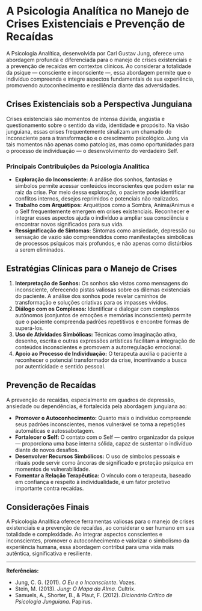 
# A Psicologia Analítica no Manejo de Crises Existenciais e Prevenção de Recaídas

A Psicologia Analítica, desenvolvida por Carl Gustav Jung, oferece uma abordagem profunda e diferenciada para o manejo de crises existenciais e a prevenção de recaídas em contextos clínicos. Ao considerar a totalidade da psique — consciente e inconsciente —, essa abordagem permite que o indivíduo compreenda e integre aspectos fundamentais de sua experiência, promovendo autoconhecimento e resiliência diante das adversidades.

## Crises Existenciais sob a Perspectiva Junguiana

Crises existenciais são momentos de intensa dúvida, angústia e questionamento sobre o sentido da vida, identidade e propósito. Na visão junguiana, essas crises frequentemente sinalizam um chamado do inconsciente para a transformação e o crescimento psicológico. Jung via tais momentos não apenas como patologias, mas como oportunidades para o processo de individuação — o desenvolvimento do verdadeiro Self.

### Principais Contribuições da Psicologia Analítica

- **Exploração do Inconsciente:** A análise dos sonhos, fantasias e símbolos permite acessar conteúdos inconscientes que podem estar na raiz da crise. Por meio dessa exploração, o paciente pode identificar conflitos internos, desejos reprimidos e potenciais não realizados.
- **Trabalho com Arquétipos:** Arquétipos como a Sombra, Anima/Animus e o Self frequentemente emergem em crises existenciais. Reconhecer e integrar esses aspectos ajuda o indivíduo a ampliar sua consciência e encontrar novos significados para sua vida.
- **Ressignificação de Sintomas:** Sintomas como ansiedade, depressão ou sensação de vazio são compreendidos como manifestações simbólicas de processos psíquicos mais profundos, e não apenas como distúrbios a serem eliminados.

## Estratégias Clínicas para o Manejo de Crises

1. **Interpretação de Sonhos:** Os sonhos são vistos como mensagens do inconsciente, oferecendo pistas valiosas sobre os dilemas existenciais do paciente. A análise dos sonhos pode revelar caminhos de transformação e soluções criativas para os impasses vividos.
2. **Diálogo com os Complexos:** Identificar e dialogar com complexos autônomos (conjuntos de emoções e memórias inconscientes) permite que o paciente compreenda padrões repetitivos e encontre formas de superá-los.
3. **Uso de Atividades Simbólicas:** Técnicas como imaginação ativa, desenho, escrita e outras expressões artísticas facilitam a integração de conteúdos inconscientes e promovem a autorregulação emocional.
4. **Apoio ao Processo de Individuação:** O terapeuta auxilia o paciente a reconhecer o potencial transformador da crise, incentivando a busca por autenticidade e sentido pessoal.

## Prevenção de Recaídas

A prevenção de recaídas, especialmente em quadros de depressão, ansiedade ou dependências, é fortalecida pela abordagem junguiana ao:

- **Promover o Autoconhecimento:** Quanto mais o indivíduo compreende seus padrões inconscientes, menos vulnerável se torna a repetições automáticas e autossabotagem.
- **Fortalecer o Self:** O contato com o Self — centro organizador da psique — proporciona uma base interna sólida, capaz de sustentar o indivíduo diante de novos desafios.
- **Desenvolver Recursos Simbólicos:** O uso de símbolos pessoais e rituais pode servir como âncoras de significado e proteção psíquica em momentos de vulnerabilidade.
- **Fomentar a Relação Terapêutica:** O vínculo com o terapeuta, baseado em confiança e respeito à individualidade, é um fator protetivo importante contra recaídas.

## Considerações Finais

A Psicologia Analítica oferece ferramentas valiosas para o manejo de crises existenciais e a prevenção de recaídas, ao considerar o ser humano em sua totalidade e complexidade. Ao integrar aspectos conscientes e inconscientes, promover o autoconhecimento e valorizar o simbolismo da experiência humana, essa abordagem contribui para uma vida mais autêntica, significativa e resiliente.

---
**Referências:**
- Jung, C. G. (2011). *O Eu e o Inconsciente*. Vozes.
- Stein, M. (2013). *Jung: O Mapa da Alma*. Cultrix.
- Samuels, A., Shorter, B., & Plaut, F. (2012). *Dicionário Crítico de Psicologia Junguiana*. Papirus.
```
